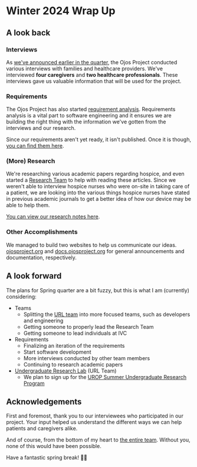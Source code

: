 # Winter 2024 Wrap Up

## A look back

### Interviews

As [we've announced earlier in the quarter](https://ojosproject.org/news/1706645600/),
the Ojos Project conducted various interviews with families and healthcare
providers. We've interviewed **four caregivers** and **two healthcare
professionals**. These interviews gave us valuable information that will be
used for the project.

### Requirements

The Ojos Project has also started [requirement analysis](https://en.wikipedia.org/wiki/Requirements_analysis).
Requirements analysis is a vital part to software engineering and it ensures we
are building the right thing with the information we've gotten from the
interviews and our research.

Since our requirements aren't yet ready, it isn't published. Once it is though,
[you can find them here](https://docs.ojosproject.org/teams/url/requirements/).

### (More) Research

We're researching various academic papers regarding hospice, and even started
a [Research Team](https://docs.ojosproject.org/teams/research/) to help with
reading these articles. Since we weren't able to interview hospice nurses who
were on-site in taking care of a patient, we are looking into the various
things hospice nurses have stated in previous academic journals to get a better
idea of how our device may be able to help them.

[You can view our research notes here](https://docs.ojosproject.org/teams/research/).

### Other Accomplishments

We managed to build two websites to help us communicate our ideas.
[ojosproject.org](https://ojosproject.org/) and
[docs.ojosproject.org](https://docs.ojosproject.org/) for general announcements
and documentation, respectively.

## A look forward

The plans for Spring quarter are a bit fuzzy, but this is what I am (currently)
considering:

- Teams
  - Splitting the [URL team](https://docs.ojosproject.org/teams/url/) into more
    focused teams, such as developers and engineering
  - Getting someone to properly lead the Research Team
  - Getting someone to lead individuals at IVC
- Requirements
  - Finalizing an iteration of the requirements
  - Start software development
  - More interviews conducted by other team members
  - Continuing to research academic papers
- [Undergraduate Research Lab](https://markbaldw.in/url/) (URL Team)
  - We plan to sign up for the
    [UROP Summer Undergraduate Research Program](https://urop.uci.edu/urop-opportunities/#surp)

## Acknowledgements

First and foremost, thank you to our interviewees who participated in our
project. Your input helped us understand the different ways we can help patients
and caregivers alike.

And of course, from the bottom of my heart to
[the entire team](https://ojosproject.org/#team). Without you, none of this
would have been possible.

Have a fantastic spring break! 👋🏽
